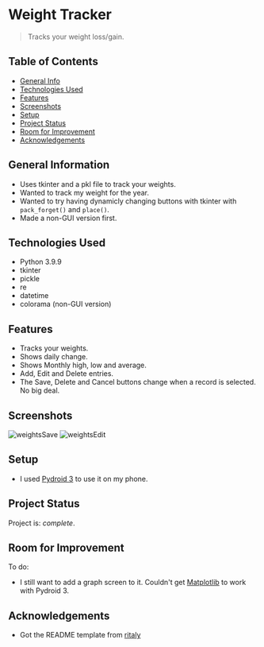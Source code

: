 # Weight Tracker
> Tracks your weight loss/gain.


## Table of Contents
* [General Info](#general-information)
* [Technologies Used](#technologies-used)
* [Features](#features)
* [Screenshots](#screenshots)
* [Setup](#setup)
* [Project Status](#project-status)
* [Room for Improvement](#room-for-improvement)
* [Acknowledgements](#acknowledgements)


## General Information
- Uses tkinter and a pkl file to track your weights.
- Wanted to track my weight for the year.
- Wanted to try having dynamicly changing buttons with tkinter with `pack_forget()` and `place()`.
- Made a non-GUI version first.


## Technologies Used
- Python 3.9.9
- tkinter
- pickle
- re
- datetime
- colorama (non-GUI version)


## Features
- Tracks your weights.
- Shows daily change.
- Shows Monthly high, low and average.
- Add, Edit and Delete entries.
- The Save, Delete and Cancel buttons change when a record is selected. No big deal.


## Screenshots
![weightsSave](https://user-images.githubusercontent.com/94538153/161966037-287cfaca-50df-4e02-be2d-4f6b4fa4d4fb.png "Home Screen")                                     ![weightsEdit](https://user-images.githubusercontent.com/94538153/161966555-f89fb63c-a563-41e0-8ec4-d3b98168c401.png "Edit Screen")


## Setup
- I used [Pydroid 3](https://play.google.com/store/apps/details?id=ru.iiec.pydroid3&gl=US) to use it on my phone.


## Project Status
Project is: _complete_.


## Room for Improvement
To do:
- I still want to add a graph screen to it. Couldn't get [Matplotlib](https://matplotlib.org/) to work with Pydroid 3.


## Acknowledgements
- Got the README template from [ritaly](https://github.com/ritaly/README-cheatsheet)
